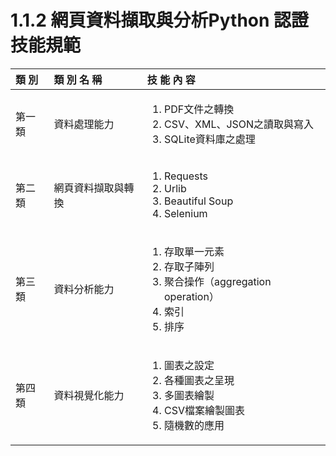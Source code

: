# 1.1.2 網頁資料擷取與分析Python 認證技能規範

<table>
  <thead>
    <tr>
      <th style="text-align:left">類 別</th>
      <th style="text-align:left">類 別 名 稱</th>
      <th style="text-align:left">技 能 內 容</th>
    </tr>
  </thead>
  <tbody>
    <tr>
      <td style="text-align:left">第一類</td>
      <td style="text-align:left">資料處理能力</td>
      <td style="text-align:left">
      <p></p>
        <ol>
          <li>PDF文件之轉換</li>
          <li>CSV、XML、JSON之讀取與寫入</li>
          <li>SQLite資料庫之處理</li>
        </ol>
      </td>
    </tr>
    <tr>
      <td style="text-align:left">第二類</td>
      <td style="text-align:left">網頁資料擷取與轉換</td>
      <td style="text-align:left">
      <p></p>
        <ol>
          <li>Requests</li>
          <li>Urlib</li>
          <li>Beautiful Soup</li>
          <li>Selenium</li>
        </ol>
        </td>
    </tr>
    <tr>
      <td style="text-align:left">第三類</td>
      <td style="text-align:left">資料分析能力</td>
      <td style="text-align:left">
        <p></p>
        <ol>
          <li>存取單一元素</li>
          <li>存取子陣列</li>
          <li>聚合操作（aggregation operation）</li>
          <li>索引</li>
          <li>排序</li>
        </ol>
      </td>
    </tr>
    <tr>
      <td style="text-align:left">第四類</td>
      <td style="text-align:left">資料視覺化能力</td>
      <td style="text-align:left">
        <p></p>
        <ol>
          <li>圖表之設定</li>
          <li>各種圖表之呈現</li>
          <li>多圖表繪製</li>
          <li>CSV檔案繪製圖表</li>
          <li>隨機數的應用</li>
        </ol>
      </td>
    </tr>
  </tbody>
</table>
